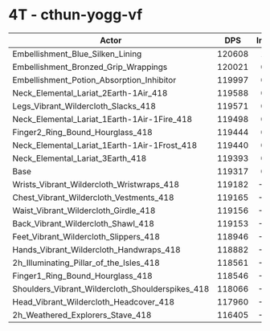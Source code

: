 # 4T - cthun-yogg-vf
| Actor | DPS | Increase |
|---|:---:|:---:|
|Embellishment_Blue_Silken_Lining|120608|1.08%|
|Embellishment_Bronzed_Grip_Wrappings|120021|0.59%|
|Embellishment_Potion_Absorption_Inhibitor|119997|0.57%|
|Neck_Elemental_Lariat_2Earth-1Air_418|119588|0.23%|
|Legs_Vibrant_Wildercloth_Slacks_418|119571|0.21%|
|Neck_Elemental_Lariat_1Earth-1Air-1Fire_418|119498|0.15%|
|Finger2_Ring_Bound_Hourglass_418|119444|0.11%|
|Neck_Elemental_Lariat_1Earth-1Air-1Frost_418|119440|0.10%|
|Neck_Elemental_Lariat_3Earth_418|119393|0.06%|
|Base|119317|0.00%|
|Wrists_Vibrant_Wildercloth_Wristwraps_418|119182|-0.11%|
|Chest_Vibrant_Wildercloth_Vestments_418|119165|-0.13%|
|Waist_Vibrant_Wildercloth_Girdle_418|119156|-0.13%|
|Back_Vibrant_Wildercloth_Shawl_418|119153|-0.14%|
|Feet_Vibrant_Wildercloth_Slippers_418|118946|-0.31%|
|Hands_Vibrant_Wildercloth_Handwraps_418|118882|-0.36%|
|2h_Illuminating_Pillar_of_the_Isles_418|118561|-0.63%|
|Finger1_Ring_Bound_Hourglass_418|118546|-0.65%|
|Shoulders_Vibrant_Wildercloth_Shoulderspikes_418|118066|-1.05%|
|Head_Vibrant_Wildercloth_Headcover_418|117960|-1.14%|
|2h_Weathered_Explorers_Stave_418|116405|-2.44%|

